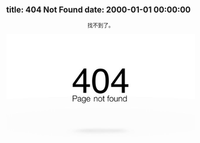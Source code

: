 title: 404 Not Found
date: 2000-01-01 00:00:00
---
<center>
  找不到了。
</center>

![404.jpb](/img/404.jpg)